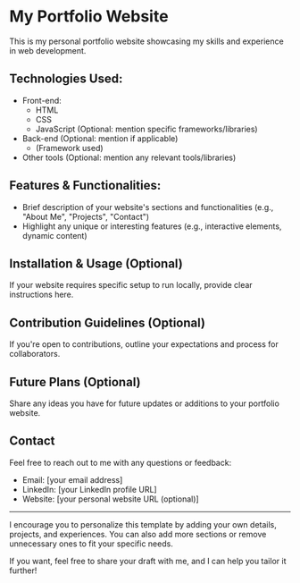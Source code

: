 # My Portfolio Website

This is my personal portfolio website showcasing my skills and experience in web development.

## Technologies Used:

* Front-end:
    * HTML
    * CSS
    * JavaScript (Optional: mention specific frameworks/libraries)
* Back-end (Optional: mention if applicable)
    * (Framework used)
* Other tools (Optional: mention any relevant tools/libraries)

## Features & Functionalities:

* Brief description of your website's sections and functionalities (e.g., "About Me", "Projects", "Contact")
* Highlight any unique or interesting features (e.g., interactive elements, dynamic content)

## Installation & Usage (Optional)

If your website requires specific setup to run locally, provide clear instructions here.

## Contribution Guidelines (Optional)

If you're open to contributions, outline your expectations and process for collaborators.

## Future Plans (Optional)

Share any ideas you have for future updates or additions to your portfolio website.

## Contact

Feel free to reach out to me with any questions or feedback:

* Email: [your email address]
* LinkedIn: [your LinkedIn profile URL]
* Website: [your personal website URL (optional)]

---

I encourage you to personalize this template by adding your own details, projects, and experiences. You can also add more sections or remove unnecessary ones to fit your specific needs. 

If you want, feel free to share your draft with me, and I can help you tailor it further!
